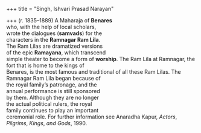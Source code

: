 +++
title = "Singh, Ishvari Prasad Narayan"

+++
(r. 1835–1889) A Maharaja of **Benares**  
who, with the help of local scholars,  
wrote the dialogues (**samvads**) for the  
characters in the **Ramnagar Ram Lila**.  
The Ram Lilas are dramatized versions  
of the epic **Ramayana**, which transcend  
simple theater to become a form of **worship**. The Ram Lila at Ramnagar, the  
fort that is home to the kings of  
Benares, is the most famous and traditional of all these Ram Lilas. The  
Ramnagar Ram Lila began because of  
the royal family’s patronage, and the  
annual performance is still sponsored  
by them. Although they are no longer  
the actual political rulers, the royal  
family continues to play an important  
ceremonial role. For further information see Anaradha Kapur, *Actors*,  
*Pilgrims*, *Kings*, *and Gods*, 1990.